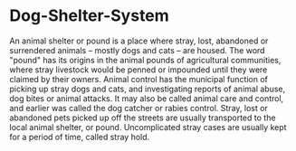 # Dog-Shelter-System

An animal shelter or pound is a place where stray, lost, abandoned or surrendered animals – mostly dogs and cats – are housed.
The word "pound" has its origins in the animal pounds of agricultural communities, where stray livestock would be penned or impounded until they were claimed by their owners.
Animal control has the municipal function of picking up stray dogs and cats, and investigating reports of animal abuse, dog bites or animal attacks.
It may also be called animal care and control, and earlier was called the dog catcher or rabies control. Stray, lost or abandoned pets picked up off the streets are usually transported to the local animal shelter, or pound.
Uncomplicated stray cases are usually kept for a period of time, called stray hold.
